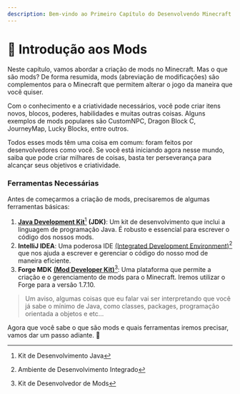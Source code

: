 ```yaml
---
description: Bem-vindo ao Primeiro Capítulo do Desenvolvendo Minecraft
---
```


# 🎯 Introdução aos Mods

Neste capítulo, vamos abordar a criação de mods no Minecraft. Mas o que são mods? De forma resumida, mods (abreviação de modificações) são complementos para o Minecraft que permitem alterar o jogo da maneira que você quiser.&#x20;

Com o conhecimento e a criatividade necessários, você pode criar itens novos, blocos, poderes, habilidades e muitas outras coisas. Alguns exemplos de mods populares são CustomNPC, Dragon Block C, JourneyMap, Lucky Blocks, entre outros.

Todos esses mods têm uma coisa em comum: foram feitos por desenvolvedores como você. Se você está iniciando agora nesse mundo, saiba que pode criar milhares de coisas, basta ter perseverança para alcançar seus objetivos e criatividade.

### Ferramentas Necessárias

Antes de começarmos a criação de mods, precisaremos de algumas ferramentas básicas:

1. [**Java Development Kit**](#user-content-fn-1)[^1] **(JDK)**: Um kit de desenvolvimento que inclui a linguagem de programação Java. É robusto e essencial para escrever o código dos nossos mods.
2. **IntelliJ IDEA**: Uma poderosa IDE [(Integrated Development Environment)](#user-content-fn-2)[^2] que nos ajuda a escrever e gerenciar o código do nosso mod de maneira eficiente.
3. **Forge MDK** [**(Mod Developer Kit)**](#user-content-fn-3)[^3]: Uma plataforma que permite a criação e o gerenciamento de mods para o Minecraft. Iremos utilizar o Forge para a versão 1.7.10.

> Um aviso, algumas coisas que eu falar vai ser interpretando que você já sabe o mínimo de Java, como classes, packages, programação orientada a objetos e etc...

Agora que você sabe o que são mods e quais ferramentas iremos precisar, vamos dar um passo adiante. 🎉

[^1]: Kit de Desenvolvimento Java

[^2]: Ambiente de Desenvolvimento Integrado

[^3]: Kit de Desenvolvedor de Mods
